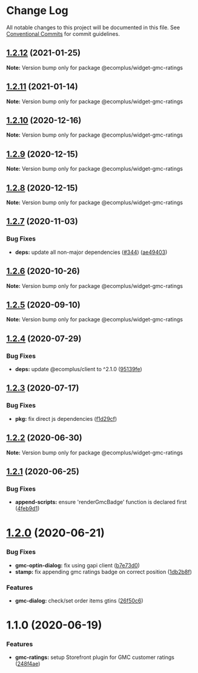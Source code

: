 # Change Log

All notable changes to this project will be documented in this file.
See [Conventional Commits](https://conventionalcommits.org) for commit guidelines.

## [1.2.12](https://github.com/ecomplus/storefront/compare/@ecomplus/widget-gmc-ratings@1.2.11...@ecomplus/widget-gmc-ratings@1.2.12) (2021-01-25)

**Note:** Version bump only for package @ecomplus/widget-gmc-ratings





## [1.2.11](https://github.com/ecomplus/storefront/compare/@ecomplus/widget-gmc-ratings@1.2.10...@ecomplus/widget-gmc-ratings@1.2.11) (2021-01-14)

**Note:** Version bump only for package @ecomplus/widget-gmc-ratings





## [1.2.10](https://github.com/ecomplus/storefront/compare/@ecomplus/widget-gmc-ratings@1.2.9...@ecomplus/widget-gmc-ratings@1.2.10) (2020-12-16)

**Note:** Version bump only for package @ecomplus/widget-gmc-ratings





## [1.2.9](https://github.com/ecomplus/storefront/compare/@ecomplus/widget-gmc-ratings@1.2.8...@ecomplus/widget-gmc-ratings@1.2.9) (2020-12-15)

**Note:** Version bump only for package @ecomplus/widget-gmc-ratings





## [1.2.8](https://github.com/ecomplus/storefront/compare/@ecomplus/widget-gmc-ratings@1.2.7...@ecomplus/widget-gmc-ratings@1.2.8) (2020-12-15)

**Note:** Version bump only for package @ecomplus/widget-gmc-ratings





## [1.2.7](https://github.com/ecomplus/storefront/compare/@ecomplus/widget-gmc-ratings@1.2.6...@ecomplus/widget-gmc-ratings@1.2.7) (2020-11-03)


### Bug Fixes

* **deps:** update all non-major dependencies ([#344](https://github.com/ecomplus/storefront/issues/344)) ([ae49403](https://github.com/ecomplus/storefront/commit/ae4940343a6c656efef8f7536e16b5f88e3f48dd))





## [1.2.6](https://github.com/ecomplus/storefront/compare/@ecomplus/widget-gmc-ratings@1.2.5...@ecomplus/widget-gmc-ratings@1.2.6) (2020-10-26)

**Note:** Version bump only for package @ecomplus/widget-gmc-ratings





## [1.2.5](https://github.com/ecomplus/storefront/compare/@ecomplus/widget-gmc-ratings@1.2.4...@ecomplus/widget-gmc-ratings@1.2.5) (2020-09-10)

**Note:** Version bump only for package @ecomplus/widget-gmc-ratings





## [1.2.4](https://github.com/ecomplus/storefront/compare/@ecomplus/widget-gmc-ratings@1.2.3...@ecomplus/widget-gmc-ratings@1.2.4) (2020-07-29)


### Bug Fixes

* **deps:** update @ecomplus/client to ^2.1.0 ([95139fe](https://github.com/ecomplus/storefront/commit/95139fef754897d7618f5d81fed00493f93eae17))





## [1.2.3](https://github.com/ecomplus/storefront/compare/@ecomplus/widget-gmc-ratings@1.2.2...@ecomplus/widget-gmc-ratings@1.2.3) (2020-07-17)


### Bug Fixes

* **pkg:** fix direct js dependencies ([f1d29cf](https://github.com/ecomplus/storefront/commit/f1d29cfb90df8393c5ff2f82e74f043594e3f08f))





## [1.2.2](https://github.com/ecomplus/storefront/compare/@ecomplus/widget-gmc-ratings@1.2.1...@ecomplus/widget-gmc-ratings@1.2.2) (2020-06-30)

**Note:** Version bump only for package @ecomplus/widget-gmc-ratings





## [1.2.1](https://github.com/ecomplus/storefront/compare/@ecomplus/widget-gmc-ratings@1.2.0...@ecomplus/widget-gmc-ratings@1.2.1) (2020-06-25)


### Bug Fixes

* **append-scripts:** ensure 'renderGmcBadge' function is declared first ([4feb9d1](https://github.com/ecomplus/storefront/commit/4feb9d170dafc7099fd25234882963bce2612088))





# [1.2.0](https://github.com/ecomplus/storefront/compare/@ecomplus/widget-gmc-ratings@1.1.0...@ecomplus/widget-gmc-ratings@1.2.0) (2020-06-21)


### Bug Fixes

* **gmc-optin-dialog:** fix using gapi client ([b7e73d0](https://github.com/ecomplus/storefront/commit/b7e73d076cbb0f8de4cdc3f6725ac9b9a3cd3b42))
* **stamp:** fix appending gmc ratings badge on correct position ([1db2b8f](https://github.com/ecomplus/storefront/commit/1db2b8f503224dde4390ef3784d1bea1648343a6))


### Features

* **gmc-dialog:** check/set order items gtins ([26f50c6](https://github.com/ecomplus/storefront/commit/26f50c671bbff9f59891b699cc2d5e25eaac1059))





# 1.1.0 (2020-06-19)


### Features

* **gmc-ratings:** setup Storefront plugin for GMC customer ratings ([248f4ae](https://github.com/ecomplus/storefront/commit/248f4ae67fddd8c4f6b65b6da5bc2c7757b25c48))
